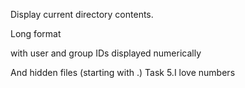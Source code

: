 Display current directory contents.



Long format

with user and group IDs displayed numerically

And hidden files (starting with .)
Task 5.I love numbers

